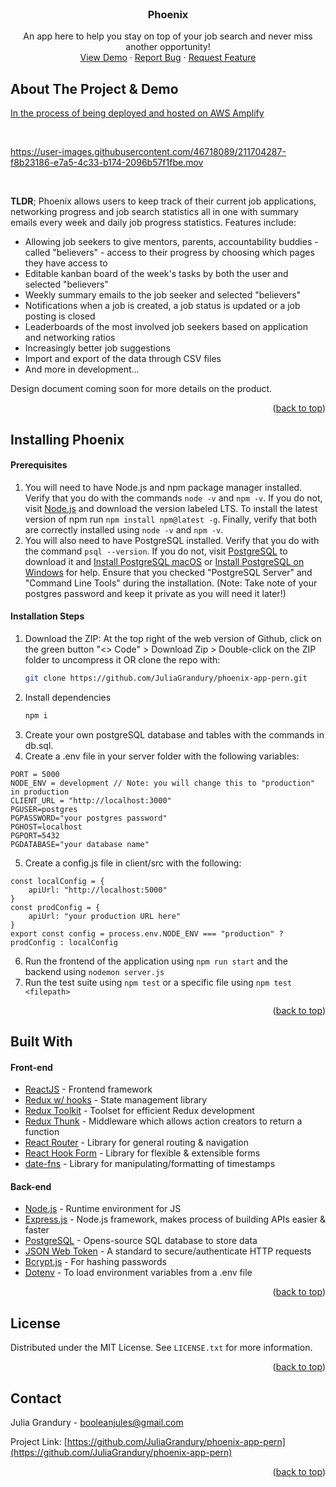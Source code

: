 <!-- PROJECT LOGO -->
<br />
<div align="center">
  <h3 align="center">Phoenix</h3>
  <p align="center">
    An app here to help you stay on top of your job search and never miss another opportunity!
    <br />
    <a href="https://github.com/JuliaGrandury/phoenix-app-pern">View Demo</a>
    ·
    <a href="https://github.com/JuliaGrandury/phoenix-app-pern/issues">Report Bug</a>
    ·
    <a href="https://github.com/JuliaGrandury/phoenix-app-pern/issues">Request Feature</a>
  </p>
</div>


## About The Project & Demo

[In the process of being deployed and hosted on AWS Amplify]()

<br/>

https://user-images.githubusercontent.com/46718089/211704287-f8b23186-e7a5-4c33-b174-2096b57f1fbe.mov

<br/>

**TLDR**; Phoenix allows users to keep track of their current job applications, networking progress and job search statistics all in one with summary emails every week and daily job progress statistics. Features include:
- Allowing job seekers to give mentors, parents, accountability buddies - called "believers" - access to their progress by choosing which pages they have access to
- Editable kanban board of the week's tasks by both the user and selected "believers"
- Weekly summary emails to the job seeker and selected "believers"
- Notifications when a job is created, a job status is updated or a job posting is closed
- Leaderboards of the most involved job seekers based on application and networking ratios
- Increasingly better job suggestions
- Import and export of the data through CSV files
- And more in development...

<a>Design document</a> coming soon for more details on the product.

<p align="right">(<a href="#readme-top">back to top</a>)</p>


## Installing Phoenix

#### Prerequisites
1. You will need to have Node.js and npm package manager installed. Verify that you do with the commands `node -v` and `npm -v`.
If you do not, visit [Node.js](https://nodejs.org/en/) and download the version labeled LTS. To install the latest version of npm run `npm install npm@latest -g`. Finally, verify that both are correctly installed using `node -v` and `npm -v`.
2. You will also need to have PostgreSQL installed. Verify that you do with the command `psql --version`. If you do not, visit [PostgreSQL](https://www.postgresql.org/download/) to download it and [Install PostgreSQL macOS](https://www.postgresqltutorial.com/postgresql-getting-started/install-postgresql-macos/) or [Install PostgreSQL on Windows](https://www.postgresqltutorial.com/postgresql-getting-started/install-postgresql/) for help. Ensure that you checked "PostgreSQL Server" and "Command Line Tools" during the installation. (Note: Take note of your postgres password and keep it private as you will need it later!)

#### Installation Steps
1. Download the ZIP: At the top right of the web version of Github, click on the green button "<> Code" > Download Zip > Double-click on the ZIP folder to uncompress it OR clone the repo with:
   ```sh
   git clone https://github.com/JuliaGrandury/phoenix-app-pern.git
   ```
2. Install dependencies
   ```sh
   npm i
   ```
3. Create your own postgreSQL database and tables with the commands in db.sql.
4. Create a .env file in your server folder with the following variables:
  ```
  PORT = 5000
  NODE_ENV = development // Note: you will change this to "production" in production
  CLIENT_URL = "http://localhost:3000"
  PGUSER=postgres
  PGPASSWORD="your postgres password"
  PGHOST=localhost
  PGPORT=5432
  PGDATABASE="your database name"
  ```
5. Create a config.js file in client/src with the following:
  ```
  const localConfig = {
      apiUrl: "http://localhost:5000"
  }
  const prodConfig = {
      apiUrl: "your production URL here"
  }
  export const config = process.env.NODE_ENV === "production" ? prodConfig : localConfig
  ```
6. Run the frontend of the application using `npm run start` and the backend using `nodemon server.js`
7. Run the test suite using `npm test` or a specific file using `npm test <filepath>`

<p align="right">(<a href="#readme-top">back to top</a>)</p>


## Built With
#### Front-end
- [ReactJS](https://reactjs.org/) - Frontend framework
- [Redux w/ hooks](https://redux.js.org/) - State management library
- [Redux Toolkit](https://redux-toolkit.js.org/) - Toolset for efficient Redux development
- [Redux Thunk](https://github.com/reduxjs/redux-thunk) - Middleware which allows action creators to return a function
- [React Router](https://reactrouter.com/) - Library for general routing & navigation
- [React Hook Form](https://react-hook-form.com/) - Library for flexible & extensible forms
- [date-fns](https://date-fns.org/) - Library for manipulating/formatting of timestamps
#### Back-end
- [Node.js](https://nodejs.org/en/) - Runtime environment for JS
- [Express.js](https://expressjs.com/) - Node.js framework, makes process of building APIs easier & faster
- [PostgreSQL](https://www.postgresql.org/) - Opens-source SQL database to store data
- [JSON Web Token](https://jwt.io/) - A standard to secure/authenticate HTTP requests
- [Bcrypt.js](https://www.npmjs.com/package/bcryptjs) - For hashing passwords
- [Dotenv](https://www.npmjs.com/package/dotenv) - To load environment variables from a .env file
<p align="right">(<a href="#readme-top">back to top</a>)</p>



## License
Distributed under the MIT License. See `LICENSE.txt` for more information.
<p align="right">(<a href="#readme-top">back to top</a>)</p>



## Contact
Julia Grandury - booleanjules@gmail.com

Project Link: [https://github.com/JuliaGrandury/phoenix-app-pern](https://github.com/JuliaGrandury/phoenix-app-pern)
<p align="right">(<a href="#readme-top">back to top</a>)</p>

